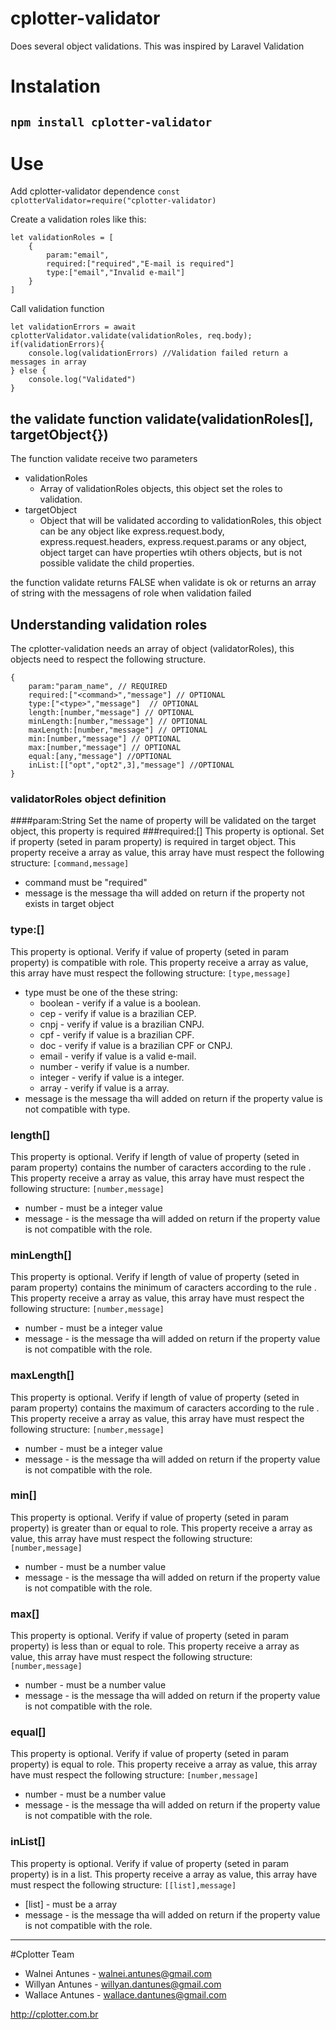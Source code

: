 # cplotter-validator

Does several object validations. This was inspired by Laravel Validation

# Instalation
`npm install cplotter-validator`
---
# Use
Add cplotter-validator dependence
`const cplotterValidator=require("cplotter-validator)`

Create a validation roles  like this:

    let validationRoles = [
    	{
    		param:"email",
    		required:["required","E-mail is required"]
    		type:["email","Invalid e-mail"]
    	}
    ]

Call validation function

    let validationErrors = await cplotterValidator.validate(validationRoles, req.body);
    if(validationErrors){
    	console.log(validationErrors) //Validation failed return a messages in array
    } else {
    	console.log("Validated")
    }

## the validate function validate(validationRoles[], targetObject{})
The function validate receive two parameters
- validationRoles
	- Array of validationRoles objects, this object set the roles to validation.
- targetObject
	- Object that will be validated according to validationRoles, this object can be any object like express.request.body, express.request.headers, express.request.params or any object, object target can have properties wtih others objects, but is not possible validate the child properties.

the function validate returns FALSE when validate is ok or returns an array of string with the messagens of role when validation failed

## Understanding validation roles
The cplotter-validation needs an array of object (validatorRoles), this objects need to respect the following structure.


    {
    	param:"param_name", // REQUIRED
    	required:["<command>","message"] // OPTIONAL
    	type:["<type>","message"]  // OPTIONAL
		length:[number,"message"] // OPTIONAL
		minLength:[number,"message"] // OPTIONAL
		maxLength:[number,"message"] // OPTIONAL
		min:[number,"message"] // OPTIONAL
		max:[number,"message"] // OPTIONAL
		equal:[any,"message"] //OPTIONAL
		inList:[["opt","opt2",3],"message"] //OPTIONAL
    }
	
### validatorRoles object definition
####param:String
Set the name of property will be validated on the target object, this property is required
###required:[]
This property is optional.
Set if property (seted in param property) is required in target object.
This property receive a array as value, this array have must respect the following structure:
`[command,message]`
- command must be "required"
- message is the message tha will added on return if the property not exists in target object

### type:[]
This property is optional.
Verify if value of property (seted in param property) is compatible with role.
This property receive a array as value, this array have must respect the following structure:
`[type,message]`
- type must be one of the these string:
	- boolean - verify if a value is a boolean.
	- cep - verify if value is a brazilian CEP.
	- cnpj - verify if value is a brazilian CNPJ.
	- cpf - verify if value is a brazilian CPF.
	- doc - verify if value is a brazilian CPF or CNPJ.
	- email - verify if value is a valid e-mail.
	- number - verify if value is a number.
	- integer - verify if value is a integer.
	- array - verify if value is a array.
- message is the message tha will added on return if the property value is not compatible with type.
### length[]
This property is optional.
Verify if length of value of property (seted in param property) contains the number of caracters according to the rule .
This property receive a array as value, this array have must respect the following structure:
`[number,message]`
- number - must be a integer value
- message - is the message tha will added on return if the property value is not compatible with the role.
### minLength[]
This property is optional.
Verify if length of value of property (seted in param property) contains the minimum of caracters according to the rule .
This property receive a array as value, this array have must respect the following structure:
`[number,message]`
- number - must be a integer value
- message - is the message tha will added on return if the property value is not compatible with the role.
### maxLength[]
This property is optional.
Verify if length of value of property (seted in param property) contains the maximum of caracters according to the rule .
This property receive a array as value, this array have must respect the following structure:
`[number,message]`
- number - must be a integer value
- message - is the message tha will added on return if the property value is not compatible with the role.

### min[]
This property is optional.
Verify if value of property (seted in param property) is greater than or equal to role.
This property receive a array as value, this array have must respect the following structure:
`[number,message]`
- number - must be a number value
- message - is the message tha will added on return if the property value is not compatible with the role.

### max[]
This property is optional.
Verify if value of property (seted in param property) is less than or equal to role.
This property receive a array as value, this array have must respect the following structure:
`[number,message]`
- number - must be a number value
- message - is the message tha will added on return if the property value is not compatible with the role.

### equal[]
This property is optional.
Verify if value of property (seted in param property) is equal to role.
This property receive a array as value, this array have must respect the following structure:
`[number,message]`
- number - must be a number value
- message - is the message tha will added on return if the property value is not compatible with the role.

### inList[]
This property is optional.
Verify if value of property (seted in param property) is in a list.
This property receive a array as value, this array have must respect the following structure:
`[[list],message]`
- [list] - must be a array
- message - is the message tha will added on return if the property value is not compatible with the role.

---

#Cplotter Team
- Walnei Antunes - walnei.antunes@gmail.com
- Willyan Antunes - willyan.dantunes@gmail.com
- Wallace Antunes - wallace.dantunes@gmail.com

http://cplotter.com.br
